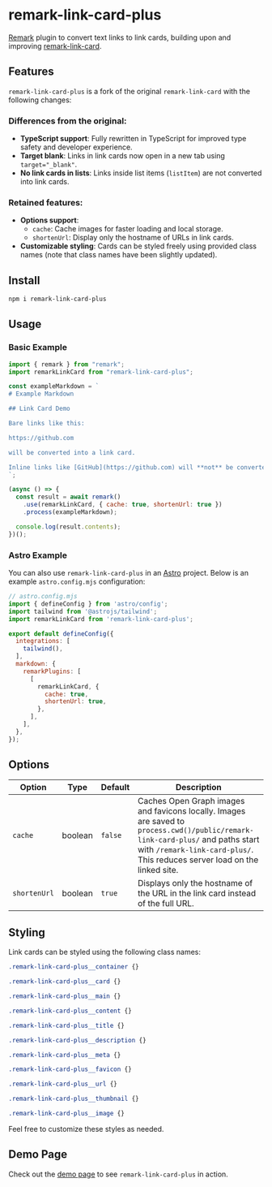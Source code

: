 # remark-link-card-plus

[Remark](https://github.com/remarkjs/remark) plugin to convert text links to link cards, building upon and improving [remark-link-card](https://github.com/gladevise/remark-link-card).

## Features

`remark-link-card-plus` is a fork of the original `remark-link-card` with the following changes:

### Differences from the original:
* **TypeScript support**: Fully rewritten in TypeScript for improved type safety and developer experience.
* **Target blank**: Links in link cards now open in a new tab using `target="_blank"`.
* **No link cards in lists**: Links inside list items (`listItem`) are not converted into link cards.

### Retained features:
* **Options support**:
  * `cache`: Cache images for faster loading and local storage.
  * `shortenUrl`: Display only the hostname of URLs in link cards.
* **Customizable styling**: Cards can be styled freely using provided class names (note that class names have been slightly updated).

## Install

```sh
npm i remark-link-card-plus
```

## Usage

### Basic Example

```javascript
import { remark } from "remark";
import remarkLinkCard from "remark-link-card-plus";

const exampleMarkdown = `
# Example Markdown

## Link Card Demo

Bare links like this:

https://github.com

will be converted into a link card.

Inline links like [GitHub](https://github.com) will **not** be converted.
`;

(async () => {
  const result = await remark()
    .use(remarkLinkCard, { cache: true, shortenUrl: true })
    .process(exampleMarkdown);

  console.log(result.contents);
})();
```

### Astro Example

You can also use `remark-link-card-plus` in an [Astro](https://astro.build) project. Below is an example `astro.config.mjs` configuration:

```javascript
// astro.config.mjs
import { defineConfig } from 'astro/config';
import tailwind from '@astrojs/tailwind';
import remarkLinkCard from 'remark-link-card-plus';

export default defineConfig({
  integrations: [
    tailwind(),
  ],
  markdown: {
    remarkPlugins: [
      [
        remarkLinkCard, {
          cache: true,
          shortenUrl: true,
        },
      ],
    ],
  },
});
```

## Options

| Option       | Type    | Default | Description                                                                 |
|--------------|---------|---------|-----------------------------------------------------------------------------|
| `cache`      | boolean | `false` | Caches Open Graph images and favicons locally. Images are saved to `process.cwd()/public/remark-link-card-plus/` and paths start with `/remark-link-card-plus/`. This reduces server load on the linked site. |
| `shortenUrl` | boolean | `true`  | Displays only the hostname of the URL in the link card instead of the full URL. |

## Styling

Link cards can be styled using the following class names:

```css
.remark-link-card-plus__container {}

.remark-link-card-plus__card {}

.remark-link-card-plus__main {}

.remark-link-card-plus__content {}

.remark-link-card-plus__title {}

.remark-link-card-plus__description {}

.remark-link-card-plus__meta {}

.remark-link-card-plus__favicon {}

.remark-link-card-plus__url {}

.remark-link-card-plus__thumbnail {}

.remark-link-card-plus__image {}
```

Feel free to customize these styles as needed.

## Demo Page

Check out the [demo page](https://remark-link-card-plus.pages.dev/) to see `remark-link-card-plus` in action.
